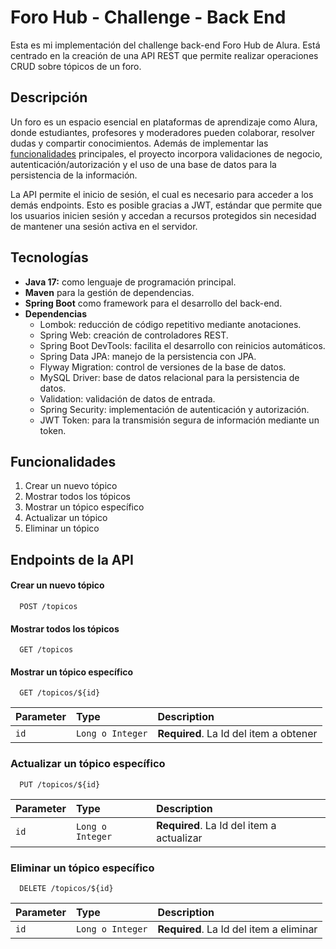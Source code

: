 # Foro Hub - Challenge - Back End
Esta es mi implementación del challenge back-end Foro Hub de Alura. Está centrado en la creación de una API REST que permite realizar operaciones CRUD sobre tópicos de un foro.

## Descripción
Un foro es un espacio esencial en plataformas de aprendizaje como Alura, donde estudiantes, profesores y moderadores pueden colaborar, resolver dudas y compartir conocimientos. 
Además de implementar las [funcionalidades](#funcionalidades) principales, el proyecto incorpora validaciones de negocio, autenticación/autorización y el uso de una base de datos para la persistencia de la información.

La API permite el inicio de sesión, el cual es necesario para acceder a los demás endpoints. Esto es posible gracias a JWT, estándar que permite que los usuarios inicien sesión y accedan a recursos protegidos sin necesidad de mantener una sesión activa en el servidor.

## Tecnologías
- **Java 17:** como lenguaje de programación principal.
- **Maven** para la gestión de dependencias.
- **Spring Boot** como framework para el desarrollo del back-end.
- **Dependencias**
  - Lombok: reducción de código repetitivo mediante anotaciones.
  - Spring Web: creación de controladores REST.
  - Spring Boot DevTools: facilita el desarrollo con reinicios automáticos.
  - Spring Data JPA: manejo de la persistencia con JPA.
  - Flyway Migration: control de versiones de la base de datos.
  - MySQL Driver: base de datos relacional para la persistencia de datos.
  - Validation: validación de datos de entrada.
  - Spring Security: implementación de autenticación y autorización.
  - JWT Token: para la transmisión segura de información mediante un token.

## Funcionalidades
1) Crear un nuevo tópico
2) Mostrar todos los tópicos
3) Mostrar un tópico específico
4) Actualizar un tópico
5) Eliminar un tópico

## Endpoints de la API
#### Crear un nuevo tópico

```http
  POST /topicos
```

#### Mostrar todos los tópicos

```http
  GET /topicos
```

#### Mostrar un tópico específico

```http
  GET /topicos/${id}
```

| Parameter | Type     | Description                       |
| :-------- | :------- | :-------------------------------- |
| `id`      | `Long o Integer`   | **Required**. La Id del item a obtener |

### Actualizar un tópico específico

```http
  PUT /topicos/${id}
```

| Parameter | Type     | Description                       |
| :-------- | :------- | :-------------------------------- |
| `id`      | `Long o Integer`   | **Required**. La Id del item a actualizar |

### Eliminar un tópico específico

```http
  DELETE /topicos/${id}
```

| Parameter | Type     | Description                       |
| :-------- | :------- | :-------------------------------- |
| `id`      | `Long o Integer`   | **Required**. La Id del item a eliminar |


